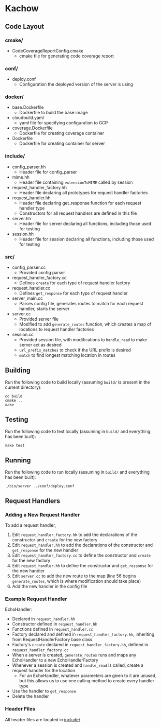 # Kachow
## Code Layout
### cmake/
- CodeCoverageReportConfig.cmake
    - cmake file for generating code coverage report

### conf/
- deploy.conf
    - Configuration the deployed version of the server is using

### docker/
- base.Dockerfile
    - Dockerfile to build the base image
- cloudbuild.yaml
    - yaml file for specifying configuration to GCP
- coverage.Dockerfile
    - Dockerfile for creating coverage container
- Dockerfile
    - Dockerfile for creating container for server

### include/
- config_parser.hh
    - Header file for config_parser
- mime.hh
    - Header file containing `extensionToMIME` called by session
- request_handler_factory.hh
    - Header file declaring all prototypes for request handler factories
- request_handler.hh
    - Header file declaring get_response function for each request handler type
    - Constructors for all request handlers are defined in this file
- server.hh
    - Header file for server declaring all functions, including those used for
    testing
- session.hh
    - Header file for session declaring all functions, including those used for
    testing

### src/
- config_parser.cc
    - Provided config parser
- request_handler_factory.cc
    - Defines `create`  for each type of request handler factory
- request_handler.cc
    - Defines `get_response` for each type of request handler
- server_main.cc
    - Parses config file, generates routes to match for each request handler,
    starts the server
- server.cc
    - Provided server file
    - Modified to add `generate_routes` function, which creates a map of
    locations to request handler factories
- session.cc
    - Provided session file, with modifications to `handle_read` to make server
    act as desired
    - `url_prefix_matches`  to check if the URL prefix is desired
    - `match` to find longest matching location in routes
## Building
Run the following code to build locally (assuming `build/` is present
in the current directory):
```
cd build
cmake ..
make
```
## Testing
Run the following code to test locally (assuming in `build/` and
everything has been built):
```
make test
```
## Running
Run the following code to run locally (assuming in `build/` and
everything has been built):
```
./bin/server ../conf/deploy.conf
```
## Request Handlers
### Adding a New Request Handler
To add a request handler,
1. Edit `request_handler_factory.hh` to add the declarations of the
constructor and `create` for the new factory
2. Edit `request_handler.hh` to add the declarations of the constructor and
`get_response` for the new handler
3. Edit `request_handler_factory.cc` to define the constructor and `create`
for the new factory
4. Edit `request_handler.hh` to define the constructor and `get_response` for
the new handler
5. Edit `server.cc` to add the new route to the map (line 56 begins
`generate_routes`, which is where modification should take place)
6. Add the new handler in the config file

### Example Request Handler
EchoHandler:
- Declared in `request_handler.hh`
- Constructor defined in `request_handler.hh`
- Functions defined in `request_handler.cc`
- Factory declared and defined in `request_handler_factory.hh`, inheriting from
RequestHandlerFactory base class
- Factory's `create` declared in `request_handler_factory.hh`, defined in
`request_handler_factory.cc`
- When a server is created, `generate_routes` runs and maps any EchoHandler to
a new EchoHandlerFactory
- Whenever a session is created and `handle_read` is called, create a request
handler for the location
    - For an EchoHandler, whatever parameters are given to it are unused, but
    this allows us to use one calling method to create every handler type
- Use the handler to `get_response`
- Delete the handler



### Header Files
All header files are located in [include/](#include)